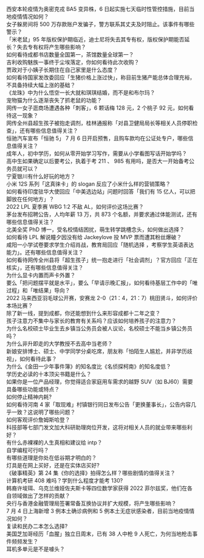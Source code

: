 西安本轮疫情为奥密克戎 BA5 变异株，6 日起实施七天临时性管控措施，目前当地疫情情况如何？  
女子躲房间将 500 万存款账户发骗子，警方联系其丈夫及时阻止。该事件有哪些警示？  
「米老鼠」95 年版权保护期临近，迪士尼将失去其专有权，版权保护期能否延长？失去专有权将产生哪些影响？  
如何看待成都书店数量全国第一，茶馆数量全球第一？  
吉利收购魅族一事终于尘埃落定，你如何看待此次收购？  
贾政对于小姨子长期住在自己家里是什么态度？  
如何看待国家发改委回应「生猪价格上涨过快」，称目前生猪产能总体合理充裕，不具备持续大幅上涨的基础？  
《龙珠》中为什么悟空一长大就和琪琪结婚，而不是和布尔玛？  
宠物猫为什么逐渐丧失了抓老鼠的功能？  
网传一女子逛商场遭遇各种「刺客」，6 颗话梅 128 元，2 个桃子 92 元，如何看待这一现象？  
网传全州县超生孩子被抱走调剂，桂林通报称「对县卫健局局长等相关人员停职检查」，还有哪些信息值得关注？  
恒驰汽车宣布「恒驰 5」 7 月 6 日开启预售，且购车款均在公证处专户，哪些信息值得关注？  
成年人，初中学历，如何从零开始学习写作，需要从小学看图写话开始学吗？  
高中生如果确定以后要考公，执着于考 211 、 985 有用吗，是否大一开始备考公务员就可以？  
宁夏银川有什么好玩的地方？  
小米 12S 系列「这真徕卡」的 slogan 反应了小米什么样的营销策略？  
如何看待印度驻华大使回应「中美选边站」问题时回答「我们有 15 亿人，可以把脚放在任何地方」？  
2022 LPL 夏季赛 WBG 1:2 不敌 AL，如何评价这场比赛？  
茅台发布招聘公告，人均年薪 13 万，共 873 个名额，并要求通过体能测试，还有哪些信息值得关注？  
北美全奖 PhD 博一，受名校情结困扰，萌生转学跳槽念头，如何做出选择？  
如何看待 LPL 解说瞳夕因没有给 Jackeylove 投 MVP 票而遭其粉丝爆破？  
咸阳一小学试卷要求学生介绍肖战，教育局回应「随机选择 ，考察学生英语表达能力」。还有哪些信息值得关注？  
如何看待网传全州县将「超生孩子」统一抱走进行「社会调剂」？官方回应「正在核实」，还有哪些信息值得关注？  
为什么显卡内置而声卡外置？  
要么「把问题摆平就是水平」，要么「早请示晚汇报」，如何看待基层工作中的「唯过程」和「唯结果」导向？  
2022 马来西亚羽毛球公开赛，安赛龙 2-0（21：4，21：7）桃田贤斗，如何评价本场比赛？  
除了新一线，提到成都，你还能想到什么来形容成都十二年之变？  
孩子注意力不集中与家长的教育有关系吗？应该如何培养孩子的注意力？  
为什么名校硕士毕业生去乡镇当公务员会被人议论，名校硕士不能当乡镇公务员吗？  
为什么非升即走的大学教授不去高中当老师？  
新娘安排博士、硕士、中学同学分桌吃席，朋友称「怕陌生人尴尬，并非学历歧视」，如何看待此事？  
为什么《金田一少年事件簿》的知名度比《名侦探柯南》的知名度低？  
学历史必读的十本顶尖书籍是什么？  
如果你是一位产品经理，你觉得适合家庭用车需求的越野 SUV（如 BJ60）需要具备哪些功能或特点？  
如何停止精神内耗?  
如何看待河南 4 家「取现难」村镇银行同日发布公告「更换董事长」，公告内容几乎一致？这说明了哪些问题？  
如何客观评价詹姆斯哈登？  
科技部等七部门发文加大科研助理岗位开发，这将对相关人员的就业带来哪些利好？  
有什么赤裸裸的人生真相和建议给 intp？  
自学编程可行吗？  
有哪些道理是你处在低谷期才明白的？  
灯具是在网上买好，还是在实体店买好?  
《破事精英》第 24 集《你的选择》拍得怎么样？哪些剧情的值得关注？  
计算机考研 408 难吗？学到什么程度才能考 130?  
韩裔许埈珥、乌克兰维娅佐夫斯卡等四位数学家获得 2022 菲尔兹奖，他们在各自领域做出了怎样的贡献？  
央行与香港金融管理局签署常备互换协议并扩大规模，将产生哪些影响？  
7 月 4 日上海新增 3 例本土确诊病例和 5 例本土无症状感染者，目前当地疫情情况如何？  
复读和民办二本怎么选择?  
美国芝加哥经历「血腥」独立日周末，已有 38 人中枪 9 人死亡，为何当地枪击事件频频发生？  
耳机多单元是不是噱头？  
